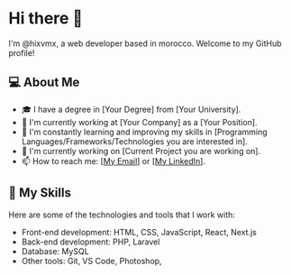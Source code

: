 # Hi there 👋

I'm @hixvmx, a web developer based in morocco. Welcome to my GitHub profile!

## 💻 About Me

- 🎓 I have a degree in [Your Degree] from [Your University].
- 💼 I'm currently working at [Your Company] as a [Your Position].
- 🌱 I'm constantly learning and improving my skills in [Programming Languages/Frameworks/Technologies you are interested in].
- 🔭 I'm currently working on [Current Project you are working on].
- 📫 How to reach me: [[My Email](hixvmx@gmail.com)] or [[My LinkedIn](https://www.linkedin.com/in/hixvmx/)].

## 🚀 My Skills

Here are some of the technologies and tools that I work with:

- Front-end development: HTML, CSS, JavaScript, React, Next.js
- Back-end development: PHP, Laravel
- Database: MySQL
- Other tools: Git, VS Code, Photoshop,
